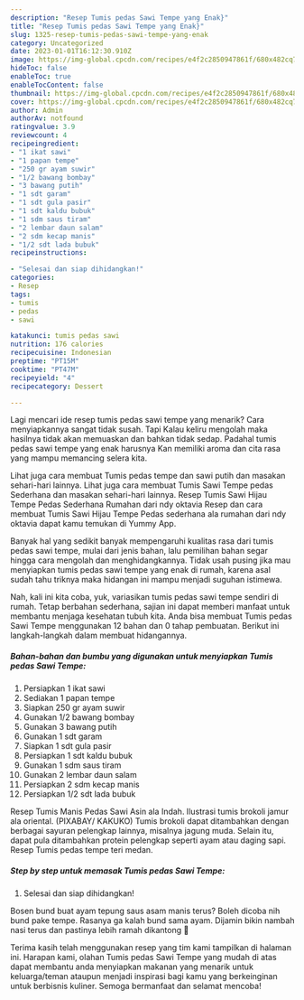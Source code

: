 ```yaml
---
description: "Resep Tumis pedas Sawi Tempe yang Enak}"
title: "Resep Tumis pedas Sawi Tempe yang Enak}"
slug: 1325-resep-tumis-pedas-sawi-tempe-yang-enak
category: Uncategorized
date: 2023-01-01T16:12:30.910Z
image: https://img-global.cpcdn.com/recipes/e4f2c2850947861f/680x482cq70/tumis-pedas-sawi-tempe-foto-resep-utama.jpg
hideToc: false
enableToc: true
enableTocContent: false
thumbnail: https://img-global.cpcdn.com/recipes/e4f2c2850947861f/680x482cq70/tumis-pedas-sawi-tempe-foto-resep-utama.jpg
cover: https://img-global.cpcdn.com/recipes/e4f2c2850947861f/680x482cq70/tumis-pedas-sawi-tempe-foto-resep-utama.jpg
author: Admin
authorAv: notfound
ratingvalue: 3.9
reviewcount: 4
recipeingredient:
- "1 ikat sawi"
- "1 papan tempe"
- "250 gr ayam suwir"
- "1/2 bawang bombay"
- "3 bawang putih"
- "1 sdt garam"
- "1 sdt gula pasir"
- "1 sdt kaldu bubuk"
- "1 sdm saus tiram"
- "2 lembar daun salam"
- "2 sdm kecap manis"
- "1/2 sdt lada bubuk"
recipeinstructions:

- "Selesai dan siap dihidangkan!"
categories:
- Resep
tags:
- tumis
- pedas
- sawi

katakunci: tumis pedas sawi 
nutrition: 176 calories
recipecuisine: Indonesian
preptime: "PT15M"
cooktime: "PT47M"
recipeyield: "4"
recipecategory: Dessert

---
```



Lagi mencari ide resep tumis pedas sawi tempe yang menarik? Cara menyiapkannya sangat tidak susah. Tapi Kalau keliru mengolah maka hasilnya tidak akan memuaskan dan bahkan tidak sedap. Padahal tumis pedas sawi tempe yang enak harusnya Kan memiliki aroma dan cita rasa yang mampu memancing selera kita.


Lihat juga cara membuat Tumis pedas tempe dan sawi putih dan masakan sehari-hari lainnya. Lihat juga cara membuat Tumis Sawi Tempe pedas Sederhana dan masakan sehari-hari lainnya. Resep Tumis Sawi Hijau Tempe Pedas Sederhana Rumahan dari ndy oktavia Resep dan cara membuat Tumis Sawi Hijau Tempe Pedas sederhana ala rumahan dari ndy oktavia dapat kamu temukan di Yummy App.

Banyak hal yang sedikit banyak mempengaruhi kualitas rasa dari tumis pedas sawi tempe, mulai dari jenis bahan, lalu pemilihan bahan segar hingga cara mengolah dan menghidangkannya. Tidak usah pusing jika mau menyiapkan tumis pedas sawi tempe yang enak di rumah, karena asal sudah tahu triknya maka hidangan ini mampu menjadi suguhan istimewa.


Nah, kali ini kita coba, yuk, variasikan tumis pedas sawi tempe sendiri di rumah. Tetap berbahan sederhana, sajian ini dapat memberi manfaat untuk membantu menjaga kesehatan tubuh kita. Anda bisa membuat Tumis pedas Sawi Tempe menggunakan 12 bahan dan 0 tahap pembuatan. Berikut ini langkah-langkah dalam membuat hidangannya.

<!--inarticleads1-->

##### Bahan-bahan dan bumbu yang digunakan untuk menyiapkan Tumis pedas Sawi Tempe:

1. Persiapkan 1 ikat sawi
1. Sediakan 1 papan tempe
1. Siapkan 250 gr ayam suwir
1. Gunakan 1/2 bawang bombay
1. Gunakan 3 bawang putih
1. Gunakan 1 sdt garam
1. Siapkan 1 sdt gula pasir
1. Persiapkan 1 sdt kaldu bubuk
1. Gunakan 1 sdm saus tiram
1. Gunakan 2 lembar daun salam
1. Persiapkan 2 sdm kecap manis
1. Persiapkan 1/2 sdt lada bubuk


Resep Tumis Manis Pedas Sawi Asin ala Indah. Ilustrasi tumis brokoli jamur ala oriental. (PIXABAY/ KAKUKO) Tumis brokoli dapat ditambahkan dengan berbagai sayuran pelengkap lainnya, misalnya jagung muda. Selain itu, dapat pula ditambahkan protein pelengkap seperti ayam atau daging sapi. Resep Tumis pedas tempe teri medan. 

<!--inarticleads2-->

##### Step by step untuk memasak Tumis pedas Sawi Tempe:


1. Selesai dan siap dihidangkan!

Bosen bund buat ayam tepung saus asam manis terus? Boleh dicoba nih bund pake tempe. Rasanya ga kalah bund sama ayam. Dijamin bikin nambah nasi terus dan pastinya lebih ramah dikantong 🤭 

Terima kasih telah menggunakan resep yang tim kami tampilkan di halaman ini. Harapan kami, olahan Tumis pedas Sawi Tempe yang mudah di atas dapat membantu anda menyiapkan makanan yang menarik untuk keluarga/teman ataupun menjadi inspirasi bagi kamu yang berkeinginan untuk berbisnis kuliner. Semoga bermanfaat dan selamat mencoba!
